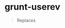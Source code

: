 # grunt-userev

> Replaces <script> and <link> HTML tags with their revv'd version.

## Getting Started
This plugin requires Grunt `~0.4.5`

If you haven't used [Grunt](http://gruntjs.com/) before, be sure to check out the [Getting Started](http://gruntjs.com/getting-started) guide, as it explains how to create a [Gruntfile](http://gruntjs.com/sample-gruntfile) as well as install and use Grunt plugins. Once you're familiar with that process, you may install this plugin with this command:

```shell
npm install grunt-userev --save-dev
```

Once the plugin has been installed, it may be enabled inside your Gruntfile with this line of JavaScript:

```js
grunt.loadNpmTasks('grunt-userev');
```

## The "userev" task

This is a companion task for [grunt-filerev](https://github.com/yeoman/grunt-filerev). You must run the `filerev` task before running the `userev` task.

The task reads the summary `grunt.filerev.summary` object that grunt-filerev creates. It replaces all the references to the files that grunt-filerev replaced in the HTML files you specify.

### Overview
In your project's Gruntfile, add a section named `userev` to the data object passed into `grunt.initConfig()`.

```js
grunt.initConfig({
  userev: {
    html: {
      files: {
        'dist': ['dist/**/*.html']
      }
    },
  },
});
```

### Options

There are no options.

### Usage Examples

Assuming you have a directory struture like this:

```
|
+- dist
|    +- assets
|         +- js
|              +- main.js
|    +- index.html
```

The contents of idst/index.html are:

```html
<!doctype html>
<html>
  <head>
    <script src="dist/assets/js/main.js"></script>
  </head>
</html>
```

With the following Grunt configuration:

```js
grunt.initConfig({
  filerev: {
    dist: {
      src: 'dist/assets/js/**/*.js'
    }
  }
  userev: {
    files: {
      'dist': ['dist/**/*.html'],
    },
  },
});
```

grunt-filerev will add a hash to the main.js file name:

```
|
+- dist
|    +- assets
|         +- js
|              +- main.k8dj3h45.js
|    +- index.html
```

And grunt-userev will change the reference to main.js in dist/index.html:

```html
<!doctype html>
<html>
  <head>
    <script src="dist/assets/js/main.k8dj3h45.js"></script>
  </head>
</html>
```

## Contributing
In lieu of a formal styleguide, take care to maintain the existing coding style. Add unit tests for any new or changed functionality. Lint and test your code using [Grunt](http://gruntjs.com/).

## Release History
_(Nothing yet)_
